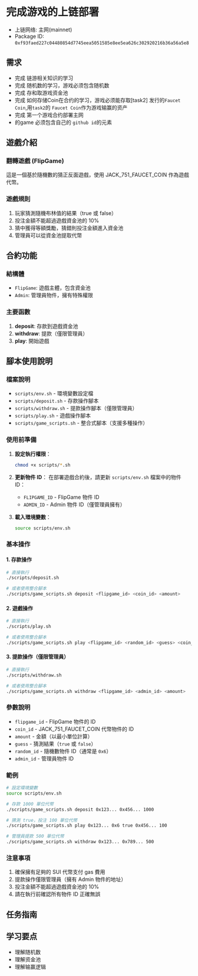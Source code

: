 # 完成游戏的上链部署

- 上链网络: 主网(mainnet)
- Package ID: `0xf93faed227c04480854d7745eea5051585e8ee5ea626c302920216b36a56a5e8`

## 需求

- 完成 链游相关知识的学习
- 完成 随机数的学习，游戏必须包含随机数
- 完成 存和取游戏资金池
- 完成 如何存储Coin在合约的学习，游戏必须能存取[task2] 发行的`Faucet Coin`,用`task2`的 `Faucet Coin`作为游戏输赢的资产
- 完成 第一个游戏合约部署主网
- 的game 必须包含自己的 `github id`的元素

## 遊戲介紹

### 翻轉遊戲 (FlipGame)
這是一個基於隨機數的猜正反面遊戲，使用 JACK_751_FAUCET_COIN 作為遊戲代幣。

### 遊戲規則
1. 玩家猜測隨機布林值的結果（true 或 false）
2. 投注金額不能超過遊戲資金池的 10%
3. 猜中獲得等額獎勵，猜錯則投注金額進入資金池
4. 管理員可以從資金池提取代幣

## 合約功能

### 結構體
- `FlipGame`: 遊戲主體，包含資金池
- `Admin`: 管理員物件，擁有特殊權限

### 主要函數
1. **deposit**: 存款到遊戲資金池
2. **withdraw**: 提款（僅限管理員）
3. **play**: 開始遊戲

## 腳本使用說明

### 檔案說明

- `scripts/env.sh` - 環境變數設定檔
- `scripts/deposit.sh` - 存款操作腳本
- `scripts/withdraw.sh` - 提款操作腳本（僅限管理員）
- `scripts/play.sh` - 遊戲操作腳本
- `scripts/game_scripts.sh` - 整合式腳本（支援多種操作）

### 使用前準備

1. **設定執行權限**：
   ```bash
   chmod +x scripts/*.sh
   ```

2. **更新物件 ID**：
   在部署遊戲合約後，請更新 `scripts/env.sh` 檔案中的物件 ID：
   - `FLIPGAME_ID` - FlipGame 物件 ID
   - `ADMIN_ID` - Admin 物件 ID（僅管理員擁有）

3. **載入環境變數**：
   ```bash
   source scripts/env.sh
   ```

### 基本操作

#### 1. 存款操作
```bash
# 直接執行
./scripts/deposit.sh

# 或者使用整合腳本
./scripts/game_scripts.sh deposit <flipgame_id> <coin_id> <amount>
```

#### 2. 遊戲操作
```bash
# 直接執行
./scripts/play.sh

# 或者使用整合腳本
./scripts/game_scripts.sh play <flipgame_id> <random_id> <guess> <coin_id> <amount>
```

#### 3. 提款操作（僅限管理員）
```bash
# 直接執行
./scripts/withdraw.sh

# 或者使用整合腳本
./scripts/game_scripts.sh withdraw <flipgame_id> <admin_id> <amount>
```

### 參數說明

- `flipgame_id` - FlipGame 物件的 ID
- `coin_id` - JACK_751_FAUCET_COIN 代幣物件的 ID
- `amount` - 金額（以最小單位計算）
- `guess` - 猜測結果（`true` 或 `false`）
- `random_id` - 隨機數物件 ID（通常是 `0x6`）
- `admin_id` - 管理員物件 ID

### 範例

```bash
# 設定環境變數
source scripts/env.sh

# 存款 1000 單位代幣
./scripts/game_scripts.sh deposit 0x123... 0x456... 1000

# 猜測 true，投注 100 單位代幣
./scripts/game_scripts.sh play 0x123... 0x6 true 0x456... 100

# 管理員提款 500 單位代幣
./scripts/game_scripts.sh withdraw 0x123... 0x789... 500
```

### 注意事項

1. 確保擁有足夠的 SUI 代幣支付 gas 費用
2. 提款操作僅限管理員（擁有 Admin 物件的地址）
3. 投注金額不能超過遊戲資金池的 10%
4. 請在執行前確認所有物件 ID 正確無誤

## 任务指南

## 学习要点

- 理解随机数
- 理解资金池
- 理解输赢逻辑
